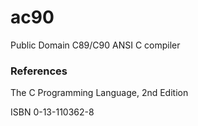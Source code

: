 # ac90

Public Domain C89/C90 ANSI C compiler


### References

The C Programming Language, 2nd Edition

ISBN 0-13-110362-8

